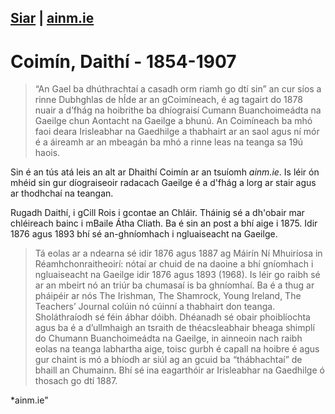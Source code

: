 [Siar](/daoine.xml) |  [ainm.ie](https://www.ainm.ie/Bio.aspx?ID=131)
------------------
# Coimín,  Daithí - 1854-1907

> “An Gael ba dhúthrachtaí a casadh orm riamh go dtí sin” an cur síos a rinne Dubhghlas de hÍde ar an gCoimíneach, é ag tagairt do 1878 nuair a d’fhág na hoibrithe ba dhíograisí Cumann Buanchoimeádta na Gaeilge chun Aontacht na Gaeilge a bhunú. An Coimíneach ba mhó faoi deara Irisleabhar na Gaedhilge a thabhairt ar an saol agus ní mór é a áireamh ar an mbeagán ba mhó a rinne leas na teanga sa 19ú haois.

Sin é an tús atá leis an alt ar Dhaithí Coimín ar an tsuíomh *ainm.ie*. Is léir ón mhéid sin gur díograiseoir radacach Gaeilge é a d'fhág a lorg ar stair agus ar thodhchaí na teangan.

Rugadh Daithí, i gCill Rois i gcontae an Chláir. Tháinig sé a dh'obair mar chléireach bainc i mBaile Átha Cliath. Ba é sin an post a bhí aige i 1875.  Idir 1876 agus 1893 bhí sé an-ghníomhach i ngluaiseacht na Gaeilge.

> Tá eolas ar a ndearna sé idir 1876 agus 1887 ag Máirín Ní Mhuiríosa in Réamhchonraitheoirí: nótaí ar chuid de na daoine a bhí gníomhach i ngluaiseacht na Gaeilge idir 1876 agus 1893 (1968). Is léir go raibh sé ar an mbeirt nó an triúr ba chumasaí is ba ghníomhaí. Ba é a thug ar pháipéir ar nós The Irishman, The Shamrock, Young Ireland, The Teachers’ Journal colúin nó cúinní a thabhairt don teanga. Sholáthraíodh sé féin ábhar dóibh. Dhéanadh sé obair phoiblíochta agus ba é a d’ullmhaigh an tsraith de théacsleabhair bheaga shimplí do Chumann Buanchoimeádta na Gaeilge, in ainneoin nach raibh eolas na teanga labhartha aige, toisc gurbh é capall na hoibre é agus gur chaint is mó a bhíodh ar siúl ag an gcuid ba “thábhachtaí” de bhaill an Chumainn. Bhí sé ina eagarthóir ar Irisleabhar na Gaedhilge ó thosach go dtí 1887.

*ainm.ie"
